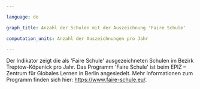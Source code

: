 ```yaml
---

language: de   

graph_title: Anzahl der Schulen mit der Auszeichnung 'Faire Schule'

computation_units: Anzahl der Auszeichnungen pro Jahr

---
```


Der Indikator zeigt die als 'Faire Schule' ausgezeichneten Schulen im Bezirk Treptow-Köpenick pro Jahr. Das Programm 'Faire Schule' ist beim EPIZ – Zentrum für Globales Lernen in Berlin angesiedelt. Mehr Informationen zum Programm finden sich hier: <a href="https://www.faire-schule.eu/">https://www.faire-schule.eu/</a>.


